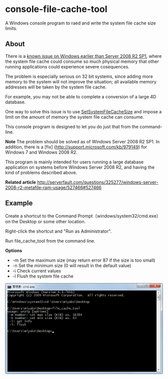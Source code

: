 # console-file-cache-tool
A Windows console program to raed and write the system file cache size limits.

About
-----
There is a [known issue on Windows earlier than Server 2008 R2 SP1](http://support.microsoft.com/kb/976618), where the system file cache could consume so much physical memory that other running applications could experience severe cosequences.

The problem is especially serious on 32 bit systems, since adding more memory to the system will not improve the situation; all available memory addresses will be taken by the system file cache.

For example, you may not be able to complete a conversion of a large 4D database.

One way to solve this issue is to use [SetSystemFileCacheSize](http://msdn.microsoft.com/en-us/library/aa965240(VS.85).aspx) and impose a limit on the amount of memory the system file cache can consume.

This console program is designed to let you do just that from the command-line.

**Note**
The problem should be solved as of Windows Server 2008 R2 SP1. In addition, there is a [fix] (http://support.microsoft.com/kb/979149) for Windows 7 and Windows 2008 R2.

This program is mainly intended for users running a large database application on systems before Windows Server 2008 R2, and having the kind of problems described above.

**Related article**
http://serverfault.com/questions/325277/windows-server-2008-r2-metafile-ram-usage/527466#527466

Example
-------
Create a shortcut to the Command Prompt（windows/system32/cmd.exe）on the Desktop or some other location.

Right-click the shortcut and "Run as Administrator".

Run file_cache_tool from the command line.

**Options**
* -m Set the maximum size (may return error 87 if the size is too small)
* -n Set the minimum size (0 will result in the default value)
* -i Check current values
* -l Flush the system file cache

![](images/1.png)

